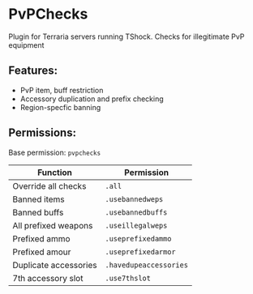 # PvPChecks
Plugin for Terraria servers running TShock.
Checks for illegitimate PvP equipment

## Features:
- PvP item, buff restriction
- Accessory duplication and prefix checking
- Region-specfic banning

## Permissions:
Base permission: `pvpchecks`

Function | Permission | 
--- | --- | 
Override all checks | `.all` | 
Banned items | `.usebannedweps` | 
Banned buffs | `.usebannedbuffs` | 
All prefixed weapons | `.useillegalweps` | 
Prefixed ammo | `.useprefixedammo` | 
Prefixed amour | `.useprefixedarmor` | 
Duplicate accessories | `.havedupeaccessories`|
7th accessory slot | `.use7thslot` |

